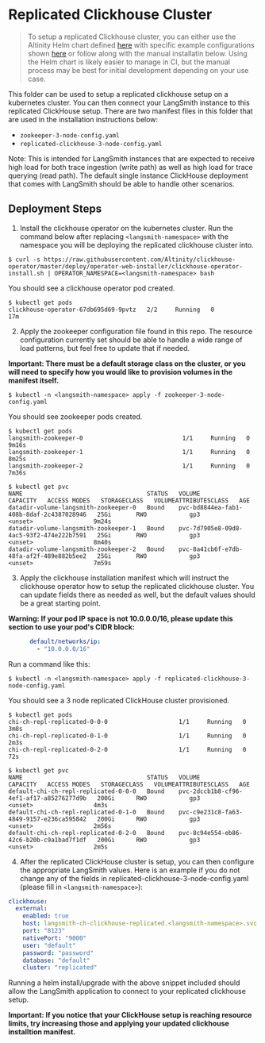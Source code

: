 # Replicated Clickhouse Cluster
> To setup a replicated Clickhouse cluster, you can either use the Altinity Helm chart defined [here](https://github.com/Altinity/helm-charts/tree/main/charts/clickhouse) with specific example configurations shown [here](https://github.com/Altinity/helm-charts/tree/main/charts/clickhouse/examples) or follow along with the manual installatin below. Using the Helm chart is likely easier to manage in CI, but the manual process may be best for initial development depending on your use case.

This folder can be used to setup a replicated clickhouse setup on a kubernetes cluster. You can then connect your LangSmith instance to this replicated ClickHouse setup. There are two manifest files in this folder that are used in the installation instructions below:
- `zookeeper-3-node-config.yaml`
- `replicated-clickhouse-3-node-config.yaml`

Note: This is intended for LangSmith instances that are expected to receive high load for both trace ingestion (write path) as well as high load for trace querying (read path). The default single instance ClickHouse deployment that comes with LangSmith should be able to handle other scenarios.

## Deployment Steps
1. Install the clickhouse operator on the kubernetes cluster. Run the command below after replacing `<langsmith-namespace>` with the namespace you will be deploying the replicated clickhouse cluster into.
```
$ curl -s https://raw.githubusercontent.com/Altinity/clickhouse-operator/master/deploy/operator-web-installer/clickhouse-operator-install.sh | OPERATOR_NAMESPACE=<langsmith-namespace> bash
```
You should see a clickhouse operator pod created.
```
$ kubectl get pods
clickhouse-operator-67db695d69-9pvtz   2/2     Running   0          17m
```

2. Apply the zookeeper configuration file found in this repo. The resource configuration currently set should be able to handle a wide range of load patterns, but feel free to update that if needed.

**Important: There must be a default storage class on the cluster, or you will need to specify how you would like to provision volumes in the manifest itself.**
```
$ kubectl -n <langsmith-namespace> apply -f zookeeper-3-node-config.yaml
```
You should see zookeeper pods created.
```
$ kubectl get pods
langsmith-zookeeper-0                            1/1     Running   0          9m16s
langsmith-zookeeper-1                            1/1     Running   0          8m25s
langsmith-zookeeper-2                            1/1     Running   0          7m36s

$ kubectl get pvc
NAME                                   STATUS   VOLUME                                     CAPACITY   ACCESS MODES   STORAGECLASS   VOLUMEATTRIBUTESCLASS   AGE
datadir-volume-langsmith-zookeeper-0   Bound    pvc-bd8844ea-fab1-408b-8daf-2c4387028946   25Gi       RWO            gp3            <unset>                 9m24s
datadir-volume-langsmith-zookeeper-1   Bound    pvc-7d7905e8-09d8-4ac5-93f2-474e222b7591   25Gi       RWO            gp3            <unset>                 8m40s
datadir-volume-langsmith-zookeeper-2   Bound    pvc-8a41cb6f-e7db-48fa-af2f-489e882b5ee2   25Gi       RWO            gp3            <unset>                 7m59s
```

3. Apply the clickhouse installation manifest which will instruct the clickhouse operator how to setup the replicated clickhouse cluster. You can update fields there as needed as well, but the default values should be a great starting point.

**Warning: If your pod IP space is not 10.0.0.0/16, please update this section to use your pod's CIDR block:**
```yaml
      default/networks/ip:
        - "10.0.0.0/16"
```

Run a command like this:
```
$ kubectl -n <langsmith-namespace> apply -f replicated-clickhouse-3-node-config.yaml
```
You should see a 3 node replicated ClickHouse cluster provisioned.
```
$ kubectl get pods
chi-ch-repl-replicated-0-0-0                    1/1     Running   0             3m8s
chi-ch-repl-replicated-0-1-0                    1/1     Running   0             2m3s
chi-ch-repl-replicated-0-2-0                    1/1     Running   0             72s

$ kubectl get pvc
NAME                                   STATUS   VOLUME                                     CAPACITY   ACCESS MODES   STORAGECLASS   VOLUMEATTRIBUTESCLASS   AGE
default-chi-ch-repl-replicated-0-0-0   Bound    pvc-2dccb1b8-cf96-4ef1-af17-a85276277d9b   200Gi      RWO            gp3            <unset>                 4m3s
default-chi-ch-repl-replicated-0-1-0   Bound    pvc-c9e231c8-fa63-4849-9157-e236ca595842   200Gi      RWO            gp3            <unset>                 2m56s
default-chi-ch-repl-replicated-0-2-0   Bound    pvc-8c94e554-eb86-42c6-b20b-c9a1bad7f1df   200Gi      RWO            gp3            <unset>                 2m5s
```

4. After the replicated ClickHouse cluster is setup, you can then configure the appropriate LangSmith values. Here is an example if you do not change any of the fields in replicated-clickhouse-3-node-config.yaml (please fill in `<langsmith-namespace>`):
```yaml
clickhouse:
  external:
    enabled: true
    host: langsmith-ch-clickhouse-replicated.<langsmith-namespace>.svc.cluster.local
    port: "8123"
    nativePort: "9000"
    user: "default"
    password: "password"
    database: "default"
    cluster: "replicated"
```
Running a helm install/upgrade with the above snippet included should allow the LangSmith application to connect to your replicated clickhouse setup.

**Important: If you notice that your ClickHouse setup is reaching resource limits, try increasing those and applying your updated clickhouse installtion manifest.**
